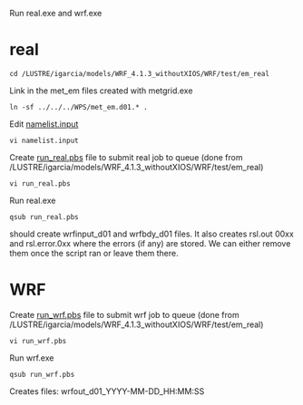 Run real.exe and wrf.exe

# real
```
cd /LUSTRE/igarcia/models/WRF_4.1.3_withoutXIOS/WRF/test/em_real
```

Link in the met_em files created with metgrid.exe
```
ln -sf ../../../WPS/met_em.d01.* .    
```

Edit [namelist.input](namelist.input)
```
vi namelist.input
```

Create [run_real.pbs](run_real.pbs) file to submit real job to queue (done from /LUSTRE/igarcia/models/WRF_4.1.3_withoutXIOS/WRF/test/em_real)
```
vi run_real.pbs
```

Run real.exe
```
qsub run_real.pbs
```
should create wrfinput_d01 and wrfbdy_d01 files. It also creates rsl.out 00xx and rsl.error.0xx where the errors (if any) are stored. We can either remove them once the script ran or leave them there.


# WRF
Create [run_wrf.pbs](run_wrf.pbs) file to submit wrf job to queue (done from /LUSTRE/igarcia/models/WRF_4.1.3_withoutXIOS/WRF/test/em_real)
```
vi run_wrf.pbs
```

Run wrf.exe
```
qsub run_wrf.pbs 
```
Creates files: wrfout_d01_YYYY-MM-DD_HH:MM:SS
